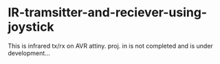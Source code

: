 # IR-tramsitter-and-reciever-using-joystick
This is infrared tx/rx on AVR attiny. proj. in is not completed and is under development...
